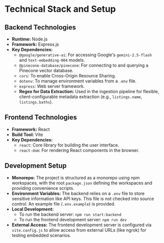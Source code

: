 # Technical Stack and Setup

## Backend Technologies
- **Runtime:** Node.js
- **Framework:** Express.js
- **Key Dependencies:**
  - `@google/generative-ai`: For accessing Google's `gemini-2.5-flash` and `text-embedding-004` models.
  - `@pinecone-database/pinecone`: For connecting to and querying a Pinecone vector database.
  - `cors`: To enable Cross-Origin Resource Sharing.
  - `dotenv`: To manage environment variables from a `.env` file.
  - `express`: Web server framework.
  - **Regex for Data Extraction:** Used in the ingestion pipeline for flexible, client-configurable metadata extraction (e.g., `listings.name`, `listings.baths`).

## Frontend Technologies
- **Framework:** React
- **Build Tool:** Vite
- **Key Dependencies:**
  - `react`: Core library for building the user interface.
  - `react-dom`: For rendering React components in the browser.

## Development Setup
- **Monorepo:** The project is structured as a monorepo using npm workspaces, with the root `package.json` defining the workspaces and providing convenience scripts.
- **Environment Variables:** The backend relies on a `.env` file to store sensitive information like API keys. This file is not checked into source control. An example file (`.env.example`) is provided.
- **Local Development:**
  - To run the backend server: `npm run start:backend`
  - To run the frontend development server: `npm run dev`
- **External Access:** The frontend development server is configured via `vite.config.js` to allow access from external URLs (like ngrok) for testing embedded scenarios.